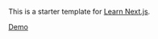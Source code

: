 This is a starter template for [Learn Next.js](https://nextjs.org/learn).

[Demo](https://nextjs-blog-virid-delta.vercel.app/)
